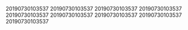20190730103537
20190730103537
20190730103537
20190730103537
20190730103537
20190730103537
20190730103537
20190730103537
20190730103537

